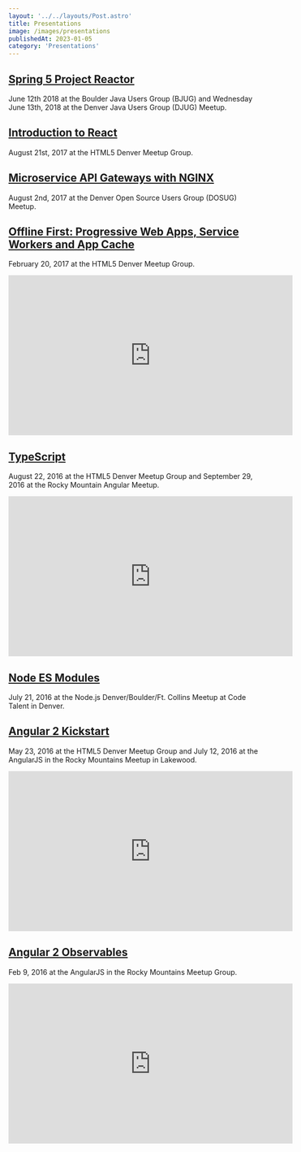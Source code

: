 ```yaml
---
layout: '../../layouts/Post.astro'
title: Presentations
image: /images/presentations
publishedAt: 2023-01-05
category: 'Presentations'
---
```


## [Spring 5 Project Reactor](https://geofffilippi.github.io/pres-spring5-reactor)

June 12th 2018 at the Boulder Java Users Group (BJUG) and Wednesday June 13th, 2018 at the Denver Java Users Group (DJUG) Meetup.

## [Introduction to React](http://geofffilippi.github.io/pres-react-intro)

August 21st, 2017 at the HTML5 Denver Meetup Group.

## [Microservice API Gateways with NGINX](http://geofffilippi.github.io/pres-api-gateway-nginx)

August 2nd, 2017 at the Denver Open Source Users Group (DOSUG) Meetup.

## [Offline First: Progressive Web Apps, Service Workers and App Cache](https://geofffilippi.github.io/pres-service-workers)

February 20, 2017 at the HTML5 Denver Meetup Group.

<iframe width="560" height="315" src="https://www.youtube.com/embed/OsZwlSyt3qA" title="YouTube video player" frameborder="0" allow="accelerometer; autoplay; clipboard-write; encrypted-media; gyroscope; picture-in-picture; web-share" allowfullscreen></iframe>

## [TypeScript](https://geofffilippi.github.io/pres-typescript)

August 22, 2016 at the HTML5 Denver Meetup Group and September 29, 2016 at the Rocky Mountain Angular Meetup.

<iframe width="560" height="315" src="https://www.youtube.com/embed/R5gXgPzPR_U" title="YouTube video player" frameborder="0" allow="accelerometer; autoplay; clipboard-write; encrypted-media; gyroscope; picture-in-picture; web-share" allowfullscreen></iframe>

## [Node ES Modules](http://geofffilippi.github.io/pres-node-es-modules)

July 21, 2016 at the Node.js Denver/Boulder/Ft. Collins Meetup at Code Talent in Denver.

## [Angular 2 Kickstart](http://geofffilippi.github.io/pres-ng2-cli)

May 23, 2016 at the HTML5 Denver Meetup Group and July 12, 2016 at the AngularJS in the Rocky Mountains Meetup in Lakewood. 

<iframe width="560" height="315" src="https://www.youtube.com/embed/5EFwkBnaXi4" title="YouTube video player" frameborder="0" allow="accelerometer; autoplay; clipboard-write; encrypted-media; gyroscope; picture-in-picture; web-share" allowfullscreen></iframe>

## [Angular 2 Observables](http://geofffilippi.github.io/pres-ng2-observables)

Feb 9, 2016 at the AngularJS in the Rocky Mountains Meetup Group.

<iframe width="560" height="315" src="https://www.youtube.com/embed/eppaA8moMoo" title="YouTube video player" frameborder="0" allow="accelerometer; autoplay; clipboard-write; encrypted-media; gyroscope; picture-in-picture; web-share" allowfullscreen></iframe>
